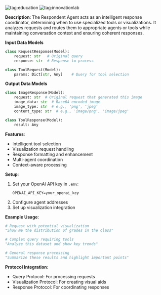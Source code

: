 ![tag:education](https://img.shields.io/badge/education-4A90E2)
![tag:innovationlab](https://img.shields.io/badge/innovationlab-3D8BD3)

**Description**: The Respondent Agent acts as an intelligent response coordinator, determining when to use specialized tools or visualizations. It analyzes requests and routes them to appropriate agents or tools while maintaining conversation context and ensuring coherent responses.

**Input Data Models**

```python
class RequestResponse(Model):
    request: str   # Original query
    response: str  # Response to process

class ToolRequest(Model):
    params: Dict[str, Any]    # Query for tool selection
```

**Output Data Models**

```python
class ImageResponse(Model):
    request: str  # Original request that generated this image
    image_data: str  # Base64 encoded image
    image_type: str  # e.g., 'png', 'jpeg'
    content_type: str  # e.g., 'image/png', 'image/jpeg'

class ToolResponse(Model):
    result: Any
```

**Features**:

- Intelligent tool selection
- Visualization request handling
- Response formatting and enhancement
- Multi-agent coordination
- Context-aware processing

**Setup**:

1. Set your OpenAI API key in `.env`:
   ```
   OPENAI_API_KEY=your_openai_key
   ```
2. Configure agent addresses
3. Set up visualization integration

**Example Usage**:

```python
# Request with potential visualization
"Show me the distribution of grades in the class"

# Complex query requiring tools
"Analyze this dataset and show key trends"

# General response processing
"Summarize these results and highlight important points"
```

**Protocol Integration**:

- Query Protocol: For processing requests
- Visualization Protocol: For creating visual aids
- Response Protocol: For coordinating responses
